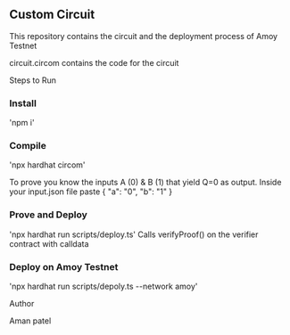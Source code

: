 ## Custom Circuit

This repository contains the circuit and the deployment process of Amoy Testnet

circuit.circom contains the code for the circuit

Steps to Run
### Install
'npm i'

### Compile
'npx hardhat circom'

To prove you know the inputs A (0) & B (1) that yield Q=0 as output.
Inside your input.json file paste { "a": "0", "b": "1" }

### Prove and Deploy
'npx hardhat run scripts/deploy.ts'
Calls verifyProof() on the verifier contract with calldata

### Deploy on Amoy Testnet
'npx hardhat run scripts/depoly.ts --network amoy'

Author

Aman patel	
